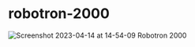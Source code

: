 # robotron-2000

![Screenshot 2023-04-14 at 14-54-09 Robotron 2000](https://user-images.githubusercontent.com/65915029/232120955-967bcaf8-2c06-4564-8ff8-a5b74226efde.png)
